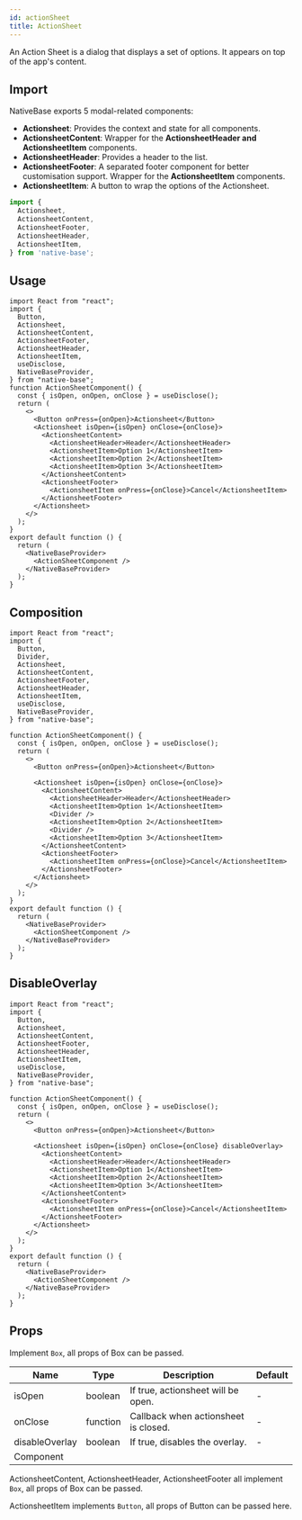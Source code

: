 ```yaml
---
id: actionSheet
title: ActionSheet
---
```


An Action Sheet is a dialog that displays a set of options. It appears on top of the app's content.

## Import

NativeBase exports 5 modal-related components:

- **Actionsheet**: Provides the context and state for all components.
- **ActionsheetContent**: Wrapper for the **ActionsheetHeader and ActionsheetItem** components.
- **ActionsheetHeader**: Provides a header to the list.
- **ActionsheetFooter**: A separated footer component for better customisation support. Wrapper for the **ActionsheetItem** components.
- **ActionsheetItem**: A button to wrap the options of the Actionsheet.

```jsx
import {
  Actionsheet,
  ActionsheetContent,
  ActionsheetFooter,
  ActionsheetHeader,
  ActionsheetItem,
} from 'native-base';
```

## Usage

```SnackPlayer name=ActionSheet%20Usage
import React from "react";
import {
  Button,
  Actionsheet,
  ActionsheetContent,
  ActionsheetFooter,
  ActionsheetHeader,
  ActionsheetItem,
  useDisclose,
  NativeBaseProvider,
} from "native-base";
function ActionSheetComponent() {
  const { isOpen, onOpen, onClose } = useDisclose();
  return (
    <>
      <Button onPress={onOpen}>Actionsheet</Button>
      <Actionsheet isOpen={isOpen} onClose={onClose}>
        <ActionsheetContent>
          <ActionsheetHeader>Header</ActionsheetHeader>
          <ActionsheetItem>Option 1</ActionsheetItem>
          <ActionsheetItem>Option 2</ActionsheetItem>
          <ActionsheetItem>Option 3</ActionsheetItem>
        </ActionsheetContent>
        <ActionsheetFooter>
          <ActionsheetItem onPress={onClose}>Cancel</ActionsheetItem>
        </ActionsheetFooter>
      </Actionsheet>
    </>
  );
}
export default function () {
  return (
    <NativeBaseProvider>
      <ActionSheetComponent />
    </NativeBaseProvider>
  );
}
```

## Composition

```SnackPlayer name=ActionSheet%20Composition
import React from "react";
import {
  Button,
  Divider,
  Actionsheet,
  ActionsheetContent,
  ActionsheetFooter,
  ActionsheetHeader,
  ActionsheetItem,
  useDisclose,
  NativeBaseProvider,
} from "native-base";

function ActionSheetComponent() {
  const { isOpen, onOpen, onClose } = useDisclose();
  return (
    <>
      <Button onPress={onOpen}>Actionsheet</Button>

      <Actionsheet isOpen={isOpen} onClose={onClose}>
        <ActionsheetContent>
          <ActionsheetHeader>Header</ActionsheetHeader>
          <ActionsheetItem>Option 1</ActionsheetItem>
          <Divider />
          <ActionsheetItem>Option 2</ActionsheetItem>
          <Divider />
          <ActionsheetItem>Option 3</ActionsheetItem>
        </ActionsheetContent>
        <ActionsheetFooter>
          <ActionsheetItem onPress={onClose}>Cancel</ActionsheetItem>
        </ActionsheetFooter>
      </Actionsheet>
    </>
  );
}
export default function () {
  return (
    <NativeBaseProvider>
      <ActionSheetComponent />
    </NativeBaseProvider>
  );
}
```

## DisableOverlay

```SnackPlayer name=ActionSheet%20DisplayOverlay
import React from "react";
import {
  Button,
  Actionsheet,
  ActionsheetContent,
  ActionsheetFooter,
  ActionsheetHeader,
  ActionsheetItem,
  useDisclose,
  NativeBaseProvider,
} from "native-base";

function ActionSheetComponent() {
  const { isOpen, onOpen, onClose } = useDisclose();
  return (
    <>
      <Button onPress={onOpen}>Actionsheet</Button>

      <Actionsheet isOpen={isOpen} onClose={onClose} disableOverlay>
        <ActionsheetContent>
          <ActionsheetHeader>Header</ActionsheetHeader>
          <ActionsheetItem>Option 1</ActionsheetItem>
          <ActionsheetItem>Option 2</ActionsheetItem>
          <ActionsheetItem>Option 3</ActionsheetItem>
        </ActionsheetContent>
        <ActionsheetFooter>
          <ActionsheetItem onPress={onClose}>Cancel</ActionsheetItem>
        </ActionsheetFooter>
      </Actionsheet>
    </>
  );
}
export default function () {
  return (
    <NativeBaseProvider>
      <ActionSheetComponent />
    </NativeBaseProvider>
  );
}
```

## Props

Implement `Box`, all props of Box can be passed.

| Name           | Type     | Description                          | Default |
| -------------- | -------- | ------------------------------------ | ------- |
| isOpen         | boolean  | If true, actionsheet will be open.   | -       |
| onClose        | function | Callback when actionsheet is closed. | -       |
| disableOverlay | boolean  | If true, disables the overlay.       | -       |
| Component      |          |                                      |         |

ActionsheetContent, ActionsheetHeader, ActionsheetFooter all implement `Box`, all props of Box can be passed.

ActionsheetItem implements `Button`, all props of Button can be passed here.
